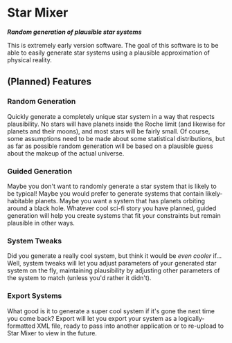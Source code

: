 # Star Mixer
***Random generation of plausible star systems***

This is extremely early version software.  The goal of this software is to be able to easily generate star systems using a plausible approximation of physical reality.

## (Planned) Features
### Random Generation
Quickly generate a completely unique star system in a way that respects plausibility.  No stars will have planets inside the Roche limit (and likewise for planets and their moons), and most stars will be fairly small.  Of course, some assumptions need to be made about some statistical distributions, but as far as possible random generation will be based on a plausible guess about the makeup of the actual universe.

### Guided Generation
Maybe you don't want to randomly generate a star system that is likely to be typical!  Maybe you would prefer to generate systems that contain likely-habitable planets.  Maybe you want a system that has planets orbiting around a black hole.  Whatever cool sci-fi story you have planned, guided generation will help you create systems that fit your constraints but remain plausible in other ways.

### System Tweaks
Did you generate a really cool system, but think it would be *even cooler* if...  Well, system tweaks will let you adjust parameters of your generated star system on the fly, maintaining plausibility by adjusting other parameters of the system to match (unless you'd rather it didn't).

### Export Systems
What good is it to generate a super cool system if it's gone the next time you come back?  Export will let you export your system as a logically-formatted XML file, ready to pass into another application or to re-upload to Star Mixer to view in the future.
